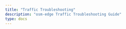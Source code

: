 ```yaml
---
title: "Traffic Troubleshooting"
description: "osm-edge Traffic Troubleshooting Guide"
type: docs
---
```

